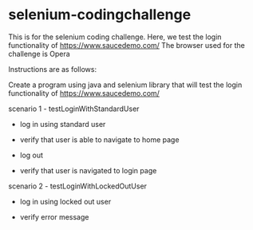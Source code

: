 # selenium-codingchallenge
This is for the selenium coding challenge. Here, we test the login functionality of https://www.saucedemo.com/
The browser used for the challenge is Opera

Instructions are as follows:

Create a program using java and selenium library that will test the login functionality of https://www.saucedemo.com/

scenario 1 - testLoginWithStandardUser

- log in using standard user

- verify that user is able to navigate to home page

- log out

- verify that user is navigated to login page

scenario 2 - testLoginWithLockedOutUser

- log in using locked out user

- verify error message
